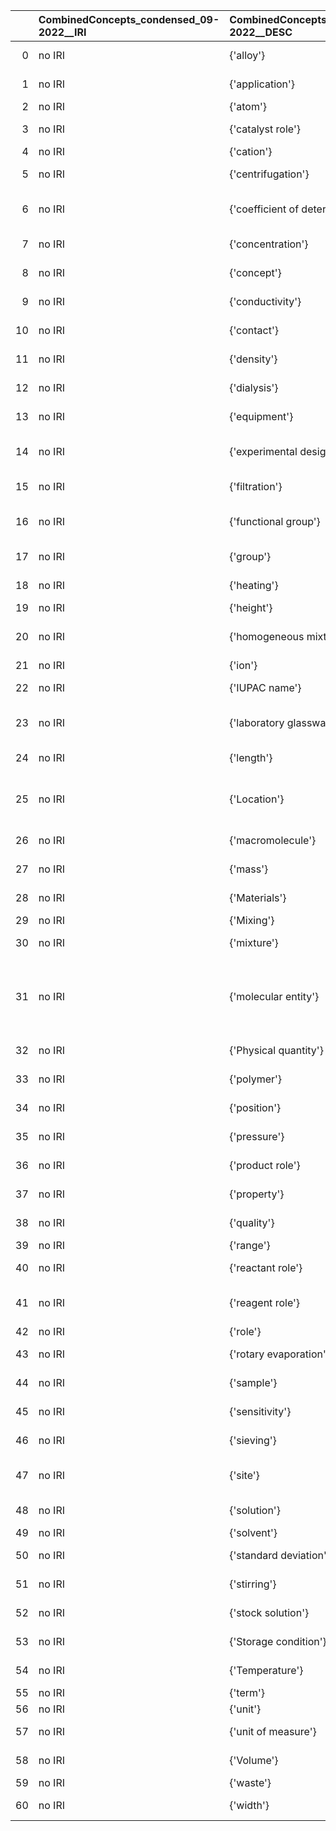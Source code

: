 |    | CombinedConcepts_condensed_09-2022__IRI   | CombinedConcepts_condensed_09-2022__DESC   | CAO_IRI                                                       | CAO_DESC                                                       |
|---:|:------------------------------------------|:-------------------------------------------|:--------------------------------------------------------------|:---------------------------------------------------------------|
|  0 | no IRI                                    | {'alloy'}                                  | http://champ-project.org/images/ontology/cao.owl#CAO_000074   | {'label': 'alloy'}                                             |
|  1 | no IRI                                    | {'application'}                            | http://purl.obolibrary.org/obo/CHEBI_33232                    | {'label': 'application'}                                       |
|  2 | no IRI                                    | {'atom'}                                   | http://purl.obolibrary.org/obo/CHEBI_33250                    | {'label': 'atom'}                                              |
|  3 | no IRI                                    | {'catalyst role'}                          | http://purl.obolibrary.org/obo/INO_0000069                    | {'label': 'catalyst role'}                                     |
|  4 | no IRI                                    | {'cation'}                                 | http://purl.obolibrary.org/obo/CHEBI_36916                    | {'label': 'cation'}                                            |
|  5 | no IRI                                    | {'centrifugation'}                         | http://purl.obolibrary.org/obo/CHMO_0001047                   | {'label': 'centrifugation'}                                    |
|  6 | no IRI                                    | {'coefficient of determination'}           | http://purl.obolibrary.org/obo/OBCS_0000144                   | {'label': 'coefficient of determination'}                      |
|  7 | no IRI                                    | {'concentration'}                          | http://purl.obolibrary.org/obo/CHMO_0002820                   | {'label': 'concentration'}                                     |
|  8 | no IRI                                    | {'concept'}                                | http://champ-project.org/images/ontology/cao.owl#CAO_000047   | {'label': 'concept'}                                           |
|  9 | no IRI                                    | {'conductivity'}                           | http://purl.obolibrary.org/obo/PATO_0001757                   | {'altLabel': 'conductivity'}                                   |
| 10 | no IRI                                    | {'contact'}                                | http://purl.obolibrary.org/obo/ARG_2000379                    | {'label': 'contact'}                                           |
| 11 | no IRI                                    | {'density'}                                | http://purl.obolibrary.org/obo/PATO_0001019                   | {'altLabel': 'density'}                                        |
| 12 | no IRI                                    | {'dialysis'}                               | http://purl.obolibrary.org/obo/CHMO_0001522                   | {'label': 'dialysis'}                                          |
| 13 | no IRI                                    | {'equipment'}                              | http://champ-project.org/images/ontology/cao.owl#CAO_000115   | {'label': 'equipment'}                                         |
| 14 | no IRI                                    | {'experimental design'}                    | http://purl.obolibrary.org/obo/OBI_0500000                    | {'label': 'experimental design'}                               |
| 15 | no IRI                                    | {'filtration'}                             | http://purl.obolibrary.org/obo/CHMO_0001640                   | {'label': 'filtration'}                                        |
| 16 | no IRI                                    | {'functional group'}                       | http://purl.obolibrary.org/obo/CHEBI_24433                    | {'label': 'functional group'}                                  |
| 17 | no IRI                                    | {'group'}                                  | http://xmlns.com/foaf/0.1/Group                               | {'label': 'group', 'name': 'group'}                            |
| 18 | no IRI                                    | {'heating'}                                | http://champ-project.org/images/ontology/cao.owl#CAO_000125   | {'label': 'heating'}                                           |
| 19 | no IRI                                    | {'height'}                                 | http://purl.obolibrary.org/obo/PATO_0000119                   | {'label': 'height'}                                            |
| 20 | no IRI                                    | {'homogeneous mixture'}                    | http://champ-project.org/images/ontology/cao.owl#CAO_000127   | {'label': 'homogeneous mixture'}                               |
| 21 | no IRI                                    | {'ion'}                                    | http://purl.obolibrary.org/obo/CHEBI_24870                    | {'label': 'ion'}                                               |
| 22 | no IRI                                    | {'IUPAC name'}                             | http://semanticscience.org/resource/CHEMINF_000107            | {'label': 'IUPAC name'}                                        |
| 23 | no IRI                                    | {'laboratory glassware'}                   | http://champ-project.org/images/ontology/cao.owl#CAO_000073   | {'label': 'laboratory glassware'}                              |
| 24 | no IRI                                    | {'length'}                                 | http://purl.obolibrary.org/obo/PATO_0000122                   | {'altLabel': 'length'}                                         |
| 25 | no IRI                                    | {'Location'}                               | http://www.w3.org/2006/vcard/ns#Location                      | {'label': 'Location', 'name': 'Location'}                      |
| 26 | no IRI                                    | {'macromolecule'}                          | http://purl.obolibrary.org/obo/CHEBI_33839                    | {'label': 'macromolecule'}                                     |
| 27 | no IRI                                    | {'mass'}                                   | http://champ-project.org/images/ontology/cao.owl#PATO_0000125 | {'label': 'mass'}                                              |
| 28 | no IRI                                    | {'Materials'}                              | http://champ-project.org/images/ontology/cao.owl#CAO_000150   | {'label': 'Materials'}                                         |
| 29 | no IRI                                    | {'Mixing'}                                 | http://purl.obolibrary.org/obo/CHMO_0001685                   | {'label': 'Mixing'}                                            |
| 30 | no IRI                                    | {'mixture'}                                | http://champ-project.org/images/ontology/cao.owl#CAO_000156   | {'label': 'mixture'}                                           |
| 31 | no IRI                                    | {'molecular entity'}                       | http://purl.obolibrary.org/obo/CHEBI_23367                    | {'label': 'molecular entity', 'prefLabel': 'molecular entity'} |
| 32 | no IRI                                    | {'Physical quantity'}                      | http://champ-project.org/images/ontology/cao.owl#CAO_000165   | {'label': 'Physical quantity'}                                 |
| 33 | no IRI                                    | {'polymer'}                                | http://champ-project.org/images/ontology/cao.owl#CAO_000164   | {'label': 'polymer'}                                           |
| 34 | no IRI                                    | {'position'}                               | http://purl.obolibrary.org/obo/PATO_0000140                   | {'altLabel': 'position'}                                       |
| 35 | no IRI                                    | {'pressure'}                               | http://purl.obolibrary.org/obo/PATO_0001025                   | {'altLabel': 'pressure'}                                       |
| 36 | no IRI                                    | {'product role'}                           | http://purl.obolibrary.org/obo/REO_0000865                    | {'label': 'product role'}                                      |
| 37 | no IRI                                    | {'property'}                               | http://champ-project.org/images/ontology/cao.owl#CAO_000173   | {'label': 'property'}                                          |
| 38 | no IRI                                    | {'quality'}                                | http://www.ifomis.org/bfo/1.1/snap#Quality                    | {'label': 'quality', 'name': 'quality'}                        |
| 39 | no IRI                                    | {'range'}                                  | http://purl.obolibrary.org/obo/STATO_0000035                  | {'label': 'range'}                                             |
| 40 | no IRI                                    | {'reactant role'}                          | http://champ-project.org/images/ontology/cao.owl#CAO_000178   | {'label': 'reactant role'}                                     |
| 41 | no IRI                                    | {'reagent role'}                           | http://purl.obolibrary.org/obo/OBI_0000086                    | {'label': 'reagent role', 'prefLabel': 'reagent role'}         |
| 42 | no IRI                                    | {'role'}                                   | http://purl.obolibrary.org/obo/CHEBI_50906                    | {'label': 'role'}                                              |
| 43 | no IRI                                    | {'rotary evaporation'}                     | http://purl.obolibrary.org/obo/CHMO_0001576                   | {'label': 'rotary evaporation'}                                |
| 44 | no IRI                                    | {'sample'}                                 | http://champ-project.org/images/ontology/cao.owl#CAO_000189   | {'label': 'sample'}                                            |
| 45 | no IRI                                    | {'sensitivity'}                            | http://champ-project.org/images/ontology/cao.owl#CAO_000019   | {'label': 'sensitivity'}                                       |
| 46 | no IRI                                    | {'sieving'}                                | http://champ-project.org/images/ontology/cao.owl#CAO_000193   | {'label': 'sieving'}                                           |
| 47 | no IRI                                    | {'site'}                                   | http://purl.obolibrary.org/obo/BFO_0000029                    | {'label': 'site', 'prefLabel': 'site'}                         |
| 48 | no IRI                                    | {'solution'}                               | http://champ-project.org/images/ontology/cao.owl#CAO_000194   | {'label': 'solution'}                                          |
| 49 | no IRI                                    | {'solvent'}                                | http://purl.obolibrary.org/obo/CHEBI_46787                    | {'label': 'solvent'}                                           |
| 50 | no IRI                                    | {'standard deviation'}                     | http://purl.obolibrary.org/obo/STATO_0000237                  | {'label': 'standard deviation'}                                |
| 51 | no IRI                                    | {'stirring'}                               | http://champ-project.org/images/ontology/cao.owl#CAO_000204   | {'label': 'stirring'}                                          |
| 52 | no IRI                                    | {'stock solution'}                         | http://champ-project.org/images/ontology/cao.owl#CAO_000205   | {'label': 'stock solution'}                                    |
| 53 | no IRI                                    | {'Storage condition'}                      | http://champ-project.org/images/ontology/cao.owl#CAO_000038   | {'label': 'Storage condition'}                                 |
| 54 | no IRI                                    | {'Temperature'}                            | http://purl.obolibrary.org/obo/PATO_0000146                   | {'altLabel': 'Temperature'}                                    |
| 55 | no IRI                                    | {'term'}                                   | http://semanticscience.org/resource/SIO_000275                | {'label': 'term'}                                              |
| 56 | no IRI                                    | {'unit'}                                   | http://purl.obolibrary.org/obo/UO_0000000                     | {'label': 'unit'}                                              |
| 57 | no IRI                                    | {'unit of measure'}                        | http://champ-project.org/images/ontology/cao.owl#CAO_000209   | {'label': 'unit of measure'}                                   |
| 58 | no IRI                                    | {'Volume'}                                 | http://purl.obolibrary.org/obo/PATO_0000918                   | {'altLabel': 'Volume'}                                         |
| 59 | no IRI                                    | {'waste'}                                  | http://purl.obolibrary.org/obo/ENVO_00002264                  | {'label': 'waste'}                                             |
| 60 | no IRI                                    | {'width'}                                  | http://purl.obolibrary.org/obo/PATO_0000921                   | {'altLabel': 'width'}                                          |